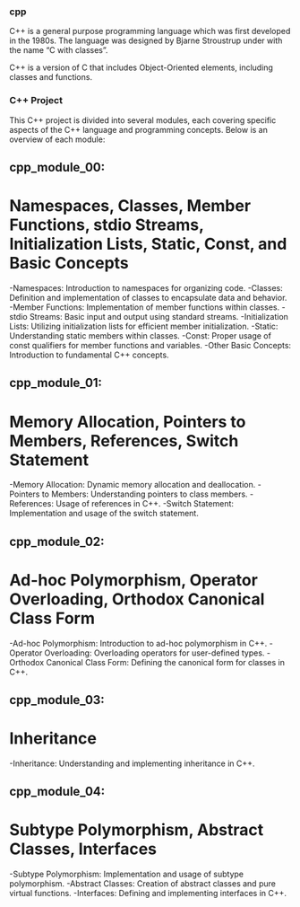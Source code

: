 ### cpp
C++ is a general purpose programming language which was first developed in the 1980s. The language was designed by Bjarne Stroustrup under with the name “C with classes”.

C++ is a version of C that includes Object-Oriented elements, including classes and functions.
### C++ Project
This C++ project is divided into several modules, each covering specific aspects of the C++ language and programming concepts. Below is an overview of each module:

## cpp_module_00:
# Namespaces, Classes, Member Functions, stdio Streams, Initialization Lists, Static, Const, and Basic Concepts
-Namespaces: Introduction to namespaces for organizing code.
-Classes: Definition and implementation of classes to encapsulate data and behavior.
-Member Functions: Implementation of member functions within classes.
-stdio Streams: Basic input and output using standard streams.
-Initialization Lists: Utilizing initialization lists for efficient member initialization.
-Static: Understanding static members within classes.
-Const: Proper usage of const qualifiers for member functions and variables.
-Other Basic Concepts: Introduction to fundamental C++ concepts.
## cpp_module_01:
# Memory Allocation, Pointers to Members, References, Switch Statement
-Memory Allocation: Dynamic memory allocation and deallocation.
-Pointers to Members: Understanding pointers to class members.
-References: Usage of references in C++.
-Switch Statement: Implementation and usage of the switch statement.
## cpp_module_02: 
# Ad-hoc Polymorphism, Operator Overloading, Orthodox Canonical Class Form
-Ad-hoc Polymorphism: Introduction to ad-hoc polymorphism in C++.
-Operator Overloading: Overloading operators for user-defined types.
-Orthodox Canonical Class Form: Defining the canonical form for classes in C++.
## cpp_module_03: 
# Inheritance
-Inheritance: Understanding and implementing inheritance in C++.
## cpp_module_04: 
# Subtype Polymorphism, Abstract Classes, Interfaces
-Subtype Polymorphism: Implementation and usage of subtype polymorphism.
-Abstract Classes: Creation of abstract classes and pure virtual functions.
-Interfaces: Defining and implementing interfaces in C++.
